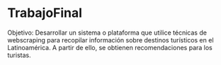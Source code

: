 # TrabajoFinal

Objetivo:
Desarrollar un sistema o plataforma que utilice técnicas de webscraping para recopilar información sobre destinos turísticos en el Latinoamérica. 
A partir de ello, se obtienen recomendaciones para los turistas.

